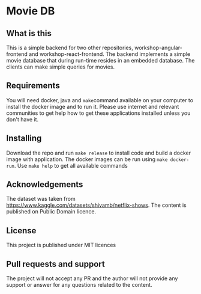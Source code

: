 # Movie DB
## What is this
This is a simple backend for two other repositories, workshop-angular-frontend and workshop-react-frontend.
The backend implements a simple movie database that during run-time resides in an embedded 
database. The clients can make simple queries for movies.

## Requirements
You will need docker, java and `make`command available on your computer to install the
docker image and to run it. Please use internet and relevant communities to get help how
to get these applications installed unless you don't have it.

## Installing
Download the repo and run `make release` to install code and build
a docker image with application. The docker images can be run using
`make docker-run`. Use `make help` to get all available commands

## Acknowledgements
The dataset was taken from https://www.kaggle.com/datasets/shivamb/netflix-shows. The
content is published on Public Domain licence. 

## License
This project is published under MIT licences

## Pull requests and support
The project will not accept any PR and the author will not provide any
support or answer for any questions related to the content. 
